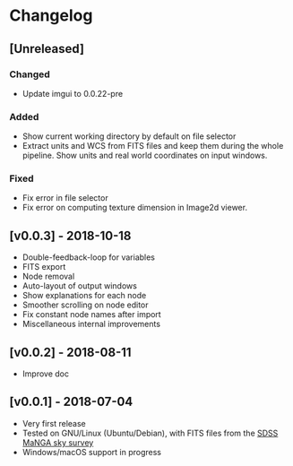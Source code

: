 # Changelog

## [Unreleased]

### Changed
- Update imgui to 0.0.22-pre

### Added
- Show current working directory by default on file selector
- Extract units and WCS from FITS files and keep them during the whole
  pipeline. Show units and real world coordinates on input windows.

### Fixed
- Fix error in file selector
- Fix error on computing texture dimension in Image2d viewer.

## [v0.0.3] - 2018-10-18

- Double-feedback-loop for variables
- FITS export
- Node removal
- Auto-layout of output windows
- Show explanations for each node
- Smoother scrolling on node editor
- Fix constant node names after import
- Miscellaneous internal improvements

## [v0.0.2] - 2018-08-11

- Improve doc

## [v0.0.1] - 2018-07-04

- Very first release
- Tested on GNU/Linux (Ubuntu/Debian), with FITS files from the
  [SDSS MaNGA sky survey](http://www.sdss.org/dr14/manga/)
- Windows/macOS support in progress
